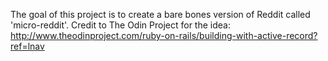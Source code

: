 The goal of this project is to create a bare bones version of Reddit called
'micro-reddit'.
Credit to The Odin Project for the idea:
http://www.theodinproject.com/ruby-on-rails/building-with-active-record?ref=lnav